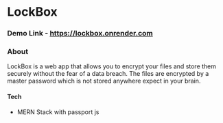 # LockBox

### Demo Link - https://lockbox.onrender.com 
### About

LockBox is a web app that allows you to encrypt your files and store them securely without the fear of a data breach. The files are encrypted by a master password which is not stored anywhere expect in your brain.

#### Tech
- MERN Stack with passport js
